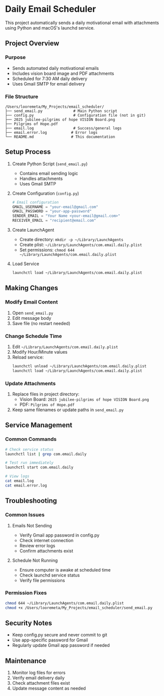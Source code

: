 # Daily Email Scheduler

This project automatically sends a daily motivational email with attachments using Python and macOS's launchd service.

## Project Overview

### Purpose
- Sends automated daily motivational emails
- Includes vision board image and PDF attachments
- Scheduled for 7:30 AM daily delivery
- Uses Gmail SMTP for email delivery

### File Structure
```
/Users/looremeta/My_Projects/email_scheduler/
├── send_email.py              # Main Python script
├── config.py                  # Configuration file (not in git)
├── 2025 jubilee-pilgrims of hope VISION Board.png
├── Pilgrims of Hope.pdf
├── email.log                  # Success/general logs
├── email.error.log           # Error logs
└── README.md                 # This documentation
```

## Setup Process

1. Create Python Script (`send_email.py`)
   - Contains email sending logic
   - Handles attachments
   - Uses Gmail SMTP

2. Create Configuration (`config.py`)
   ```python
   # Email configuration
   GMAIL_USERNAME = "your-email@gmail.com"
   GMAIL_PASSWORD = "your-app-password"
   SENDER_EMAIL = "Your Name <your-email@gmail.com>"
   RECEIVER_EMAIL = "recipient@email.com"
   ```

3. Create LaunchAgent
   - Create directory: `mkdir -p ~/Library/LaunchAgents`
   - Create plist: `~/Library/LaunchAgents/com.email.daily.plist`
   - Set permissions: `chmod 644 ~/Library/LaunchAgents/com.email.daily.plist`

4. Load Service
   ```bash
   launchctl load ~/Library/LaunchAgents/com.email.daily.plist
   ```

## Making Changes

### Modify Email Content
1. Open `send_email.py`
2. Edit message body
3. Save file (no restart needed)

### Change Schedule Time
1. Edit `~/Library/LaunchAgents/com.email.daily.plist`
2. Modify Hour/Minute values
3. Reload service:
   ```bash
   launchctl unload ~/Library/LaunchAgents/com.email.daily.plist
   launchctl load ~/Library/LaunchAgents/com.email.daily.plist
   ```

### Update Attachments
1. Replace files in project directory:
   - Vision Board: `2025 jubilee-pilgrims of hope VISION Board.png`
   - PDF: `Pilgrims of Hope.pdf`
2. Keep same filenames or update paths in `send_email.py`

## Service Management

### Common Commands
```bash
# Check service status
launchctl list | grep com.email.daily

# Test run immediately
launchctl start com.email.daily

# View logs
cat email.log
cat email.error.log
```

## Troubleshooting

### Common Issues
1. Emails Not Sending
   - Verify Gmail app password in config.py
   - Check internet connection
   - Review error logs
   - Confirm attachments exist

2. Schedule Not Running
   - Ensure computer is awake at scheduled time
   - Check launchd service status
   - Verify file permissions

### Permission Fixes
```bash
chmod 644 ~/Library/LaunchAgents/com.email.daily.plist
chmod +x /Users/looremeta/My_Projects/email_scheduler/send_email.py
```

## Security Notes
- Keep config.py secure and never commit to git
- Use app-specific password for Gmail
- Regularly update Gmail app password if needed

## Maintenance
1. Monitor log files for errors
2. Verify email delivery daily
3. Check attachment files exist
4. Update message content as needed
